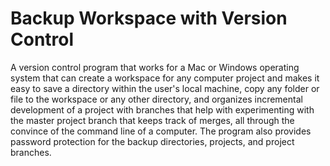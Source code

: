 # Backup Workspace with Version Control

A version control program that works for a Mac or Windows operating system that can create a workspace for any computer project and makes it easy to save a directory within the user's local machine, copy any folder or file to the workspace or any other directory, and organizes incremental development of a project with branches that help with experimenting with the master project branch that keeps track of merges, all through the convince of the command line of a computer. The program also provides password protection for the backup directories, projects, and project branches.
